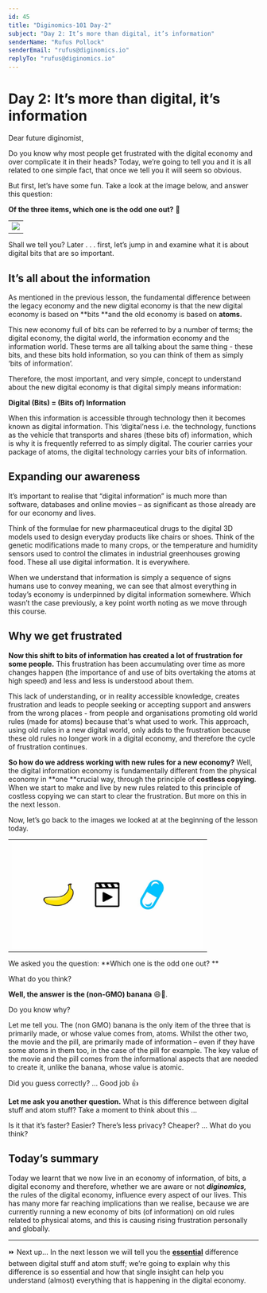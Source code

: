 ```yaml
---
id: 45
title: "Diginomics-101 Day-2"
subject: "Day 2: It’s more than digital, it’s information"
senderName: "Rufus Pollock"
senderEmail: "rufus@diginomics.io"
replyTo: "rufus@diginomics.io"
---
```


# **Day 2: It’s more than digital, it’s information**

Dear future diginomist,

Do you know why most people get frustrated with the digital economy and over complicate it in their heads? Today, we’re going to tell you and it is all related to one simple fact, that once we tell you it will seem so obvious.

But first, let’s have some fun. Take a look at the image below, and answer this question: 

**Of the three items, which one is the odd one out?** 🤔

<table width="100%">
  <tr><td><img src="https://img.mailinblue.com/2033469/images/6473bc9822ceb_1685306520.jpeg" width="100%" /></td></tr>
</table>

Shall we tell you? Later . . . first, let’s jump in and examine what it is about digital bits that are so important.


## It’s all about the information 

As mentioned in the previous lesson, the fundamental difference between the legacy economy and the new digital economy is that the new digital economy is based on **bits **and the old economy is based on **atoms.**

This new economy full of bits can be referred to by a number of terms; the digital economy, the digital world, the information economy and the information world. These terms are all talking about the same thing - these bits, and these bits hold information, so you can think of them as simply ‘bits of information’.

Therefore, the most important, and very simple, concept to understand about the new digital economy is that digital simply means information:

**Digital (Bits) = (Bits of) Information**

When this information is accessible through technology then it becomes known as digital information. This ‘digital’ness i.e. the technology, functions as the vehicle that transports and shares (these bits of) information, which is why it is frequently referred to as simply digital. The courier carries your package of atoms, the digital technology carries your bits of information.


## Expanding our awareness

It’s important to realise that “digital information” is much more than software, databases and online movies – as significant as those already are for our economy and lives.

Think of the formulae for new pharmaceutical drugs to the digital 3D models used to design everyday products like chairs or shoes. Think of the genetic modifications made to many crops, or the temperature and humidity sensors used to control the climates in industrial greenhouses growing food. These all use digital information. It is everywhere.

When we understand that information is simply a sequence of signs humans use to convey meaning, we can see that almost everything in today’s economy is underpinned by digital information somewhere. Which wasn’t the case previously, a key point worth noting as we move through this course. 


## Why we get frustrated

**Now this shift to bits of information has created a lot of frustration for some people.** This frustration has been accumulating over time as more changes happen (the importance of and use of bits overtaking the atoms at high speed) and less and less is understood about them. 

This lack of understanding, or in reality accessible knowledge, creates frustration and leads to people seeking or accepting support and answers from the wrong places - from people and organisations promoting old world rules (made for atoms) because that's what used to work. This approach, using old rules in a new digital world, only adds to the frustration because these old rules no longer work in a digital economy, and therefore the cycle of frustration continues. 

**So how do we address working with new rules for a new economy?** Well, the digital information economy is fundamentally different from the physical economy in **one **crucial way, through the principle of **costless copying**. When we start to make and live by new rules related to this principle of costless copying we can start to clear the frustration. But more on this in the next lesson. 

Now, let’s go back to the images we looked at at the beginning of the lesson today.

<table width="100%" style="max-width:400px;">
  <tr><td><img src="https://github.com/life-itself/diginomics/blob/main/brevo-assets/day-2.jpeg?raw=true" width="100%" /></td></tr>
</table>

We asked you the question: **Which one is the odd one out? **

What do you think?

**Well, the answer is the (non-GMO) banana** 😄🍌. 

Do you know why? 

Let me tell you. The (non GMO) banana is the only item of the three that is primarily made, or whose value comes from, atoms. Whilst the other two, the movie and the pill, are primarily made of information – even if they have some atoms in them too, in the case of the pill for example. The key value of the movie and the pill comes from the informational aspects that are needed to create it, unlike the banana, whose value is atomic.

Did you guess correctly? … Good job 👍

**Let me ask you another question.** What is this difference between digital stuff and atom stuff? Take a moment to think about this …

Is it that it’s faster? Easier? There’s less privacy? Cheaper? … What do you think?


## Today’s summary

Today we learnt that we now live in an economy of information, of bits, a digital economy and therefore, whether we are aware or not **_diginomics,_** the rules of the digital economy, influence every aspect of our lives. This has many more far reaching implications than we realise, because we are currently running a new economy of bits (of information) on old rules related to physical atoms, and this is causing rising frustration personally and globally.  

***

⏩ Next up… In the next lesson we will tell you the **<span style="text-decoration:underline;">essential</span>** difference between digital stuff and atom stuff; we’re going to explain why this difference is so essential and how that single insight can help you understand (almost) everything that is happening in the digital economy.
